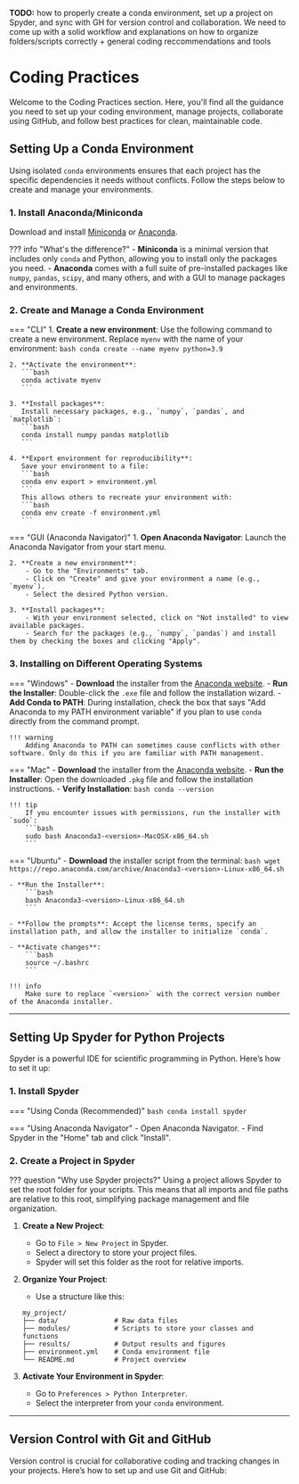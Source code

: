 **TODO:** how to properly create a conda environment, set up a project on Spyder, and sync with GH for version control and collaboration. We need to come up with a solid workflow and explanations on how to organize folders/scripts correctly + general coding reccommendations and tools

# Coding Practices

Welcome to the Coding Practices section. Here, you'll find all the guidance you need to set up your coding environment, manage projects, collaborate using GitHub, and follow best practices for clean, maintainable code.

## Setting Up a Conda Environment

Using isolated `conda` environments ensures that each project has the specific dependencies it needs without conflicts. Follow the steps below to create and manage your environments.

### 1. Install Anaconda/Miniconda

Download and install [Miniconda](https://docs.conda.io/en/latest/miniconda.html) or [Anaconda](https://www.anaconda.com/products/distribution).

??? info "What's the difference?"
    - **Miniconda** is a minimal version that includes only `conda` and Python, allowing you to install only the packages you need.
    - **Anaconda** comes with a full suite of pre-installed packages like `numpy`, `pandas`, `scipy`, and many others, and with a GUI to manage packages and environments.

### 2. Create and Manage a Conda Environment

=== "CLI"
    1. **Create a new environment**:
       Use the following command to create a new environment. Replace `myenv` with the name of your environment:
       ```bash
       conda create --name myenv python=3.9
       ```

    2. **Activate the environment**:
       ```bash
       conda activate myenv
       ```

    3. **Install packages**:
       Install necessary packages, e.g., `numpy`, `pandas`, and `matplotlib`:
       ```bash
       conda install numpy pandas matplotlib
       ```

    4. **Export environment for reproducibility**:
       Save your environment to a file:
       ```bash
       conda env export > environment.yml
       ```
       This allows others to recreate your environment with:
       ```bash
       conda env create -f environment.yml
       ```

=== "GUI (Anaconda Navigator)"
    1. **Open Anaconda Navigator**: Launch the Anaconda Navigator from your start menu.

    2. **Create a new environment**:
        - Go to the "Environments" tab.
        - Click on "Create" and give your environment a name (e.g., `myenv`).
        - Select the desired Python version.

    3. **Install packages**:
        - With your environment selected, click on "Not installed" to view available packages.
        - Search for the packages (e.g., `numpy`, `pandas`) and install them by checking the boxes and clicking "Apply".

### 3. Installing on Different Operating Systems

=== "Windows"
    - **Download** the installer from the [Anaconda website](https://www.anaconda.com/products/distribution#windows).
    - **Run the Installer**: Double-click the `.exe` file and follow the installation wizard.
    - **Add Conda to PATH**: During installation, check the box that says "Add Anaconda to my PATH environment variable" if you plan to use `conda` directly from the command prompt.

    !!! warning
        Adding Anaconda to PATH can sometimes cause conflicts with other software. Only do this if you are familiar with PATH management.

=== "Mac"
    - **Download** the installer from the [Anaconda website](https://www.anaconda.com/products/distribution#macos).
    - **Run the Installer**: Open the downloaded `.pkg` file and follow the installation instructions.
    - **Verify Installation**:
        ```bash
        conda --version
        ```

    !!! tip
        If you encounter issues with permissions, run the installer with `sudo`:
        ```bash
        sudo bash Anaconda3-<version>-MacOSX-x86_64.sh
        ```

=== "Ubuntu"
    - **Download** the installer script from the terminal:
        ```bash
        wget https://repo.anaconda.com/archive/Anaconda3-<version>-Linux-x86_64.sh
        ```

    - **Run the Installer**:
        ```bash
        bash Anaconda3-<version>-Linux-x86_64.sh
        ```

    - **Follow the prompts**: Accept the license terms, specify an installation path, and allow the installer to initialize `conda`.

    - **Activate changes**:
        ```bash
        source ~/.bashrc
        ```

    !!! info
        Make sure to replace `<version>` with the correct version number of the Anaconda installer.

---

## Setting Up Spyder for Python Projects

Spyder is a powerful IDE for scientific programming in Python. Here’s how to set it up:

### 1. Install Spyder

=== "Using Conda (Recommended)"
    ```bash
    conda install spyder
    ```

=== "Using Anaconda Navigator"
    - Open Anaconda Navigator.
    - Find Spyder in the "Home" tab and click "Install".

### 2. Create a Project in Spyder

??? question "Why use Spyder projects?"
    Using a project allows Spyder to set the root folder for your scripts. This means that all imports and file paths are relative to this root, simplifying package management and file organization.

1. **Create a New Project**:
    - Go to `File > New Project` in Spyder.
    - Select a directory to store your project files.
    - Spyder will set this folder as the root for relative imports.

2. **Organize Your Project**:
    - Use a structure like this:
     ```
     my_project/
     ├── data/              # Raw data files
     ├── modules/           # Scripts to store your classes and functions
     ├── results/           # Output results and figures
     ├── environment.yml    # Conda environment file
     └── README.md          # Project overview
     ```

3. **Activate Your Environment in Spyder**:
    - Go to `Preferences > Python Interpreter`.
    - Select the interpreter from your `conda` environment.

---

## Version Control with Git and GitHub

Version control is crucial for collaborative coding and tracking changes in your projects. Here’s how to set up and use Git and GitHub:


